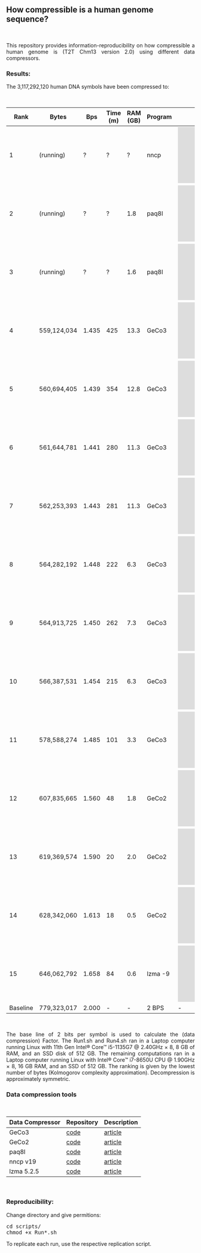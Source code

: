 
## <b>How compressible is a human genome sequence?</b> ##

<br>

<p align="justify">This repository provides information-reproducibility on how compressible a human genome is (T2T Chm13 version 2.0) using different data compressors.</p>

### Results: ###

The 3,117,292,120 human DNA symbols have been compressed to:

<br>
<div align="center">


| Rank     |Bytes       |Bps    | Time (m) | RAM (GB) | Program | Replication | Factor |
|----------|------------|-------|----------|----------|---------|-----------|--------|
| 1        |(running)   | ?     | ?        | ?        | nncp    | ![Run14](https://github.com/pratas/HumanGenome/blob/main/scripts/Run14.sh) |![50%](https://progress-bar.dev/50) |
| 2        |(running)   | ?     | ?        | 1.8      | paq8l   | ![Run13](https://github.com/pratas/HumanGenome/blob/main/scripts/Run13.sh) |![50%](https://progress-bar.dev/50) |
| 3        |(running)   | ?     | ?        | 1.6      | paq8l   | ![Run12](https://github.com/pratas/HumanGenome/blob/main/scripts/Run12.sh) |![50%](https://progress-bar.dev/50) |
| 4        |559,124,034 | 1.435 | 425      | 13.3     | GeCo3   | ![Run11](https://github.com/pratas/HumanGenome/blob/main/scripts/Run11.sh) |![28%](https://progress-bar.dev/28) |
| 5        |560,694,405 | 1.439 | 354      | 12.8     | GeCo3   | ![Run10](https://github.com/pratas/HumanGenome/blob/main/scripts/Run10.sh) |![28%](https://progress-bar.dev/28) |
| 6        |561,644,781 | 1.441 | 280      | 11.3     | GeCo3   | ![Run9](https://github.com/pratas/HumanGenome/blob/main/scripts/Run9.sh) |![28%](https://progress-bar.dev/28) |
| 7        |562,253,393 | 1.443 | 281      | 11.3     | GeCo3   | ![Run5](https://github.com/pratas/HumanGenome/blob/main/scripts/Run5.sh) |![28%](https://progress-bar.dev/28) |
| 8        |564,282,192 | 1.448 | 222      | 6.3      | GeCo3   | ![Run4](https://github.com/pratas/HumanGenome/blob/main/scripts/Run4.sh) |![28%](https://progress-bar.dev/28) |
| 9        |564,913,725 | 1.450 | 262      | 7.3      | GeCo3   | ![Run3](https://github.com/pratas/HumanGenome/blob/main/scripts/Run3.sh) |![28%](https://progress-bar.dev/28) |
| 10       |566,387,531 | 1.454 | 215      | 6.3      | GeCo3   | ![Run2](https://github.com/pratas/HumanGenome/blob/main/scripts/Run2.sh) |![27%](https://progress-bar.dev/27) |
| 11       |578,588,274 | 1.485 | 101      | 3.3      | GeCo3   | ![Run1](https://github.com/pratas/HumanGenome/blob/main/scripts/Run1.sh) |![26%](https://progress-bar.dev/26) |
| 12       |607,835,665 | 1.560 | 48       | 1.8      | GeCo2   | ![Run8](https://github.com/pratas/HumanGenome/blob/main/scripts/Run8.sh) |![22%](https://progress-bar.dev/22) |
| 13       |619,369,574 | 1.590 | 20       | 2.0      | GeCo2   | ![Run7](https://github.com/pratas/HumanGenome/blob/main/scripts/Run7.sh) |![21%](https://progress-bar.dev/21) |
| 14       |628,342,060 | 1.613 | 18       | 0.5      | GeCo2   | ![Run6](https://github.com/pratas/HumanGenome/blob/main/scripts/Run6.sh) |![19%](https://progress-bar.dev/19) |
| 15       |646,062,792 | 1.658 | 84       | 0.6      | lzma -9 | ![Run15](https://github.com/pratas/HumanGenome/blob/main/scripts/Run15.sh) |![17%](https://progress-bar.dev/17) |
| Baseline |779,323,017 | 2.000 | -        | -        | 2 BPS   |-          |![0%](https://progress-bar.dev/0) |

</div>
<br>

<p align="justify">The base line of 2 bits per symbol is used to calculate the (data compression) Factor. The Run1.sh and Run4.sh ran in a Laptop computer running Linux with 11th Gen Intel® Core™ i5-1135G7 @ 2.40GHz × 8, 8 GB of RAM, and an SSD disk of 512 GB. The remaining computations ran in a Laptop computer running Linux with Intel® Core™ i7-8650U CPU @ 1.90GHz × 8, 16 GB RAM, and an SSD of 512 GB. The ranking is given by the lowest number of bytes (Kolmogorov complexity approximation). Decompression is approximately symmetric.</p>

### Data compression tools ###

<br>
<div align="center">

| Data Compressor | Repository | Description  |
|-----------------|------------|--------------|
| GeCo3           |<a href="https://github.com/cobilab/geco3">code</a>  | <a href="https://doi.org/10.1093/gigascience/giaa119">article</a>|
| GeCo2           |<a href="https://github.com/cobilab/geco2">code</a>  | <a href="https://link.springer.com/chapter/10.1007/978-3-030-23873-5_17">article</a>|
| paq8l           |<a href="https://">code</a>  | <a href="https://">article</a>|
| nncp v19        |<a href="https://">code</a>  | <a href="https://">article</a>|
| lzma 5.2.5      |<a href="https://tukaani.org/xz/">code</a>  | <a href="https://tukaani.org/xz/">article</a>|

</div>
<br>

### Reproducibility: ###

Change directory and give permitions:
<pre>
cd scripts/
chmod +x Run*.sh
</pre>

To replicate each run, use the respective replication script.
